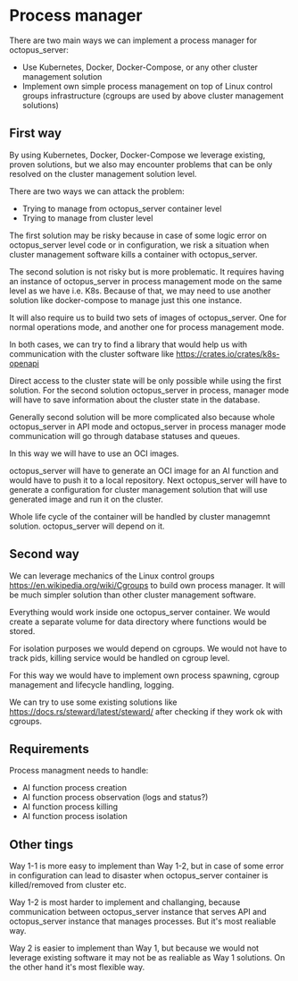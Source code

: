 Process manager
===============

There are two main ways we can implement a process manager for octopus_server:
* Use Kubernetes, Docker, Docker-Compose, or any other cluster management solution
* Implement own simple process management on top of Linux control groups infrastructure (cgroups are used by above cluster management solutions)

First way
---------

By using Kubernetes, Docker, Docker-Compose we leverage existing, proven solutions, but we also may encounter problems that can be only resolved on the cluster management solution level.

There are two ways we can attack the problem:
* Trying to manage from octopus_server container level
* Trying to manage from cluster level

The first solution may be risky because in case of some logic error on octopus_server level code or in configuration, we risk a situation when cluster management software kills a container with octopus_server.

The second solution is not risky but is more problematic. It requires having an instance of octopus_server in process management mode on the same level as we have i.e. K8s. Because of that, we may need to use another solution like docker-compose to manage just this one instance.

It will also require us to build two sets of images of octopus_server. One for normal operations mode, and another one for process management mode.

In both cases, we can try to find a library that would help us with communication with the cluster software like https://crates.io/crates/k8s-openapi

Direct access to the cluster state will be only possible while using the first solution. For the second solution octopus_server in process, manager mode will have to save information about the cluster state in the database.

Generally second solution will be more complicated also because whole octopus_server in API mode and octopus_server in process manager mode communication will go through database statuses and queues.

In this way we will have to use an OCI images.

octopus_server will have to generate an OCI image for an AI function and would have to push it to a local repository. Next octopus_server will have to generate a configuration for cluster management solution that will use generated image and run it on the cluster.

Whole life cycle of the container will be handled by cluster managemnt solution. octopus_server will depend on it.

Second way
----------

We can leverage mechanics of the Linux control groups https://en.wikipedia.org/wiki/Cgroups to build own process manager. It will be much simpler solution than other cluster management software.

Everything would work inside one octopus_server container. We would create a separate volume for data directory where functions would be stored.

For isolation purposes we would depend on cgroups. We would not have to track pids, killing service would be handled on cgroup level.

For this way we would have to implement own process spawning, cgroup management and lifecycle handling, logging.

We can try to use some existing solutions like https://docs.rs/steward/latest/steward/ after checking if they work ok with cgroups.

Requirements
------------

Process managment needs to handle:
* AI function process creation
* AI function process observation (logs and status?)
* AI function process killing
* AI function process isolation

Other tings
-----------

Way 1-1 is more easy to implement than Way 1-2, but in case of some error in configuration can lead to disaster when octopus_server container is killed/removed from cluster etc.

Way 1-2 is most harder to implement and challanging, because communication between octopus_server instance that serves API and octopus_server instance that manages processes. But it's most realiable way.

Way 2 is easier to implement than Way 1, but because we would not leverage existing software it may not be as realiable as Way 1 solutions. On the other hand it's most flexible way.
